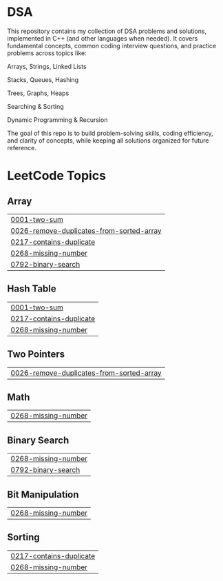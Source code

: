 # DSA
This repository contains my collection of DSA problems and solutions, implemented in C++ (and other languages when needed). It covers fundamental concepts, common coding interview questions, and practice problems across topics like:

Arrays, Strings, Linked Lists

Stacks, Queues, Hashing

Trees, Graphs, Heaps

Searching & Sorting

Dynamic Programming & Recursion


The goal of this repo is to build problem-solving skills, coding efficiency, and clarity of concepts, while keeping all solutions organized for future reference.

<!---LeetCode Topics Start-->
# LeetCode Topics
## Array
|  |
| ------- |
| [0001-two-sum](https://github.com/Vaibhavjadhav2316/DSA/tree/master/0001-two-sum) |
| [0026-remove-duplicates-from-sorted-array](https://github.com/Vaibhavjadhav2316/DSA/tree/master/0026-remove-duplicates-from-sorted-array) |
| [0217-contains-duplicate](https://github.com/Vaibhavjadhav2316/DSA/tree/master/0217-contains-duplicate) |
| [0268-missing-number](https://github.com/Vaibhavjadhav2316/DSA/tree/master/0268-missing-number) |
| [0792-binary-search](https://github.com/Vaibhavjadhav2316/DSA/tree/master/0792-binary-search) |
## Hash Table
|  |
| ------- |
| [0001-two-sum](https://github.com/Vaibhavjadhav2316/DSA/tree/master/0001-two-sum) |
| [0217-contains-duplicate](https://github.com/Vaibhavjadhav2316/DSA/tree/master/0217-contains-duplicate) |
| [0268-missing-number](https://github.com/Vaibhavjadhav2316/DSA/tree/master/0268-missing-number) |
## Two Pointers
|  |
| ------- |
| [0026-remove-duplicates-from-sorted-array](https://github.com/Vaibhavjadhav2316/DSA/tree/master/0026-remove-duplicates-from-sorted-array) |
## Math
|  |
| ------- |
| [0268-missing-number](https://github.com/Vaibhavjadhav2316/DSA/tree/master/0268-missing-number) |
## Binary Search
|  |
| ------- |
| [0268-missing-number](https://github.com/Vaibhavjadhav2316/DSA/tree/master/0268-missing-number) |
| [0792-binary-search](https://github.com/Vaibhavjadhav2316/DSA/tree/master/0792-binary-search) |
## Bit Manipulation
|  |
| ------- |
| [0268-missing-number](https://github.com/Vaibhavjadhav2316/DSA/tree/master/0268-missing-number) |
## Sorting
|  |
| ------- |
| [0217-contains-duplicate](https://github.com/Vaibhavjadhav2316/DSA/tree/master/0217-contains-duplicate) |
| [0268-missing-number](https://github.com/Vaibhavjadhav2316/DSA/tree/master/0268-missing-number) |
<!---LeetCode Topics End-->